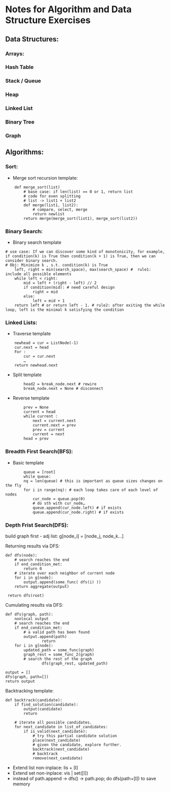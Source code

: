 # Notes for Algorithm and Data Structure Exercises

## Data Structures:

### Arrays:
### Hash Table
### Stack / Queue
### Heap
### Linked List
### Binary Tree
### Graph


## Algorithms:

### Sort:
- Merge sort recursion template:
```
	def merge_sort(list) 
		# base case: if len(list) == 0 or 1, return list
		# code for even splitting
		# list -> list1 + list2
		def merge(list1, list2):
			# compare, select, merge
			return newlist
		return merge(merge_sort(list1), merge_sort(list2))
```
### Binary Search:
- Binary search template
```
# use case: If we can discover some kind of monotonicity, for example, if condition(k) is True then condition(k + 1) is True, then we can consider binary search.
# Obj: Minimize k , s.t. condition(k) is True
    left, right = min(search_space), max(search_space) #  rule1: include all possible elements
    while left < right:
        mid = left + (right - left) // 2
        if condition(mid): # need careful design
            right = mid
        else:
            left = mid + 1
    return left # or return left - 1. # rule2: after exiting the while loop, left is the minimal k satisfying the condition
```
### Linked Lists:
- Traverse template 
```
	newhead = cur = ListNode(-1) 
	cur.next = head
	For :
		cur = cur.next
		…
	return newhead.next
```
- Split template
```
        head2 = break_node.next # rewire
        break_node.next = None # disconnect
```
- Reverse template
```
        prev = None
        current = head
        while current :
            next = current.next
            current.next = prev
            prev = current
            current = next
        head = prev
```

### Breadth First Search(BFS):
- Basic template
```
        queue = [root]
        while queue:
		nq = len(queue) # this is important as queue sizes changes on the fly
		for i in range(nq): # each loop takes care of each level of nodes
			cur_node = queue.pop(0)
			# do sth with cur_node…
			queue.append(cur_node.left) # if exists
			queue.append(cur_node.right) # if exists
```

### Depth Frist Search(DFS):

build graph first - adj list: g[node_i] = [node_j, node_k…]

Returning results via DFS:

```
def dfs(node):
	# search reaches the end
	if end_condition_met:
		return 0
	# iterate over each neighbor of current node
	for i in g[node]:
		output.append(some_func( dfs(i) ))
	return aggregate(output)

 return dfs(root)
```
Cumulating results via DFS:
```
def dfs(graph, path):
	nonlocal output
	# search reaches the end
	if end_condition_met:
		# a valid path has been found
		output.append(path)
                return
	for i in g[node]:
		updated_path = some_func(graph)
		graph_rest = some_func_2(graph)
		# search the rest of the graph
                dfs(graph_rest, updated_path)

output = []
dfs(graph, path=[])
return output
```
Backtracking template:
```
def backtrack(candidate):
    if find_solution(candidate):
        output(candidate)
        return
    
    # iterate all possible candidates.
    for next_candidate in list_of_candidates:
        if is_valid(next_candidate):
            # try this partial candidate solution
            place(next_candidate)
            # given the candidate, explore further.
            backtrack(next_candidate)
            # backtrack
            remove(next_candidate)
```
- Extend list non-inplace: lis + [I]
- Extend set non-inplace: vis | set([I])
- instead of path.append -> dfs() -> path.pop; do dfs(path+[I]) to save memory
